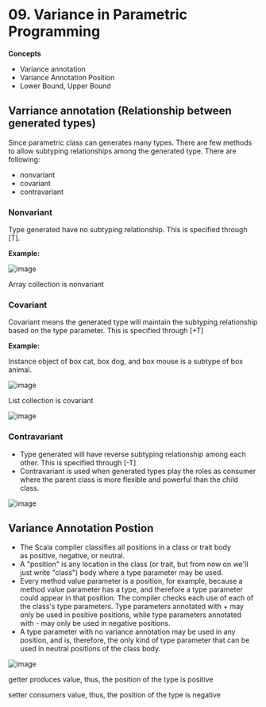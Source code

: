 # 09. Variance in Parametric Programming

**Concepts**
- Variance annotation
- Variance Annotation Position
- Lower Bound, Upper Bound

## Varriance annotation (Relationship between generated types)
Since parametric class can generates many types. There are few methods to allow subtyping relationships among the generated type. There are following:
- nonvariant 
- covariant 
- contravariant 

### Nonvariant 
Type generated have no subtyping relationship. This is specified through [T]. 

**Example:**

![image](https://github.com/user-attachments/assets/a065a998-f9f5-4939-8acd-1aab326b46e0)

Array collection is nonvariant

### Covariant
Covariant means the generated type will maintain the subtyping relationship based on the type parameter. This is specified through [+T]

**Example:**

Instance object of box cat, box dog, and box mouse is a subtype of box animal.

![image](https://github.com/user-attachments/assets/ceb8ca1f-986b-46d0-b536-53482d05751d)

List collection is covariant

![image](https://github.com/user-attachments/assets/ee3e0b32-1f61-4d84-9cd3-ee69af94bc05)

### Contravariant
- Type generated will have reverse subtyping relationship among each other. This is specified through [-T]
- Contravariant is used when generated types play the roles as consumer where the parent class is more flexible and powerful than the child class. 

![image](https://github.com/user-attachments/assets/a4db5d2d-669e-47cb-9365-0837b1213b4f)

## Variance Annotation Postion
- The Scala compiler classifies all positions in a class or trait body as positive, negative, or neutral.
- A "position" is any location in the class (or trait, but from now on we'll just write "class") body where a type parameter may be used.
- Every method value parameter is a position, for example, because a method value parameter has a type, and therefore a type parameter could appear in that position. The compiler checks each use of each of the class's type parameters. Type parameters annotated with + may only be used in positive positions, while type parameters annotated with - may only be used in negative positions.
- A type parameter with no variance annotation may be used in any position, and is, therefore, the only kind of type parameter that can be used in neutral positions of the class body.

![image](https://github.com/user-attachments/assets/ca8b223c-9ad7-4632-8ed8-a195760140cb)

getter produces value, thus, the position of the type is positive

setter consumers value, thus, the position of the type is negative
